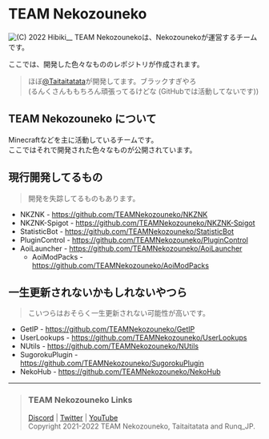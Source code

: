 # TEAM Nekozouneko
<img src="https://cdn.discordapp.com/attachments/905078954107469856/947270700274708510/792058e332ff8a46.jpg" width="auto" alt="(C) 2022 Hibiki__">  
TEAM Nekozounekoは、Nekozounekoが運営するチームです。

ここでは、開発した色々なもののレポジトリが作成されます。

> ほぼ[@Taitaitatata](https://github.com/Taitaitatata)が開発してます。ブラックすぎやろ<br>
> (るんくさんももちろん頑張ってるけどな (GitHubでは活動してないです))

## TEAM Nekozouneko について
Minecraftなどを主に活動しているチームです。<br/>
ここではそれで開発された色々なものが公開されています。

## 現行開発してるもの
> 開発を失踪してるものもあります。
* NKZNK - https://github.com/TEAMNekozouneko/NKZNK
* NKZNK-Spigot - https://github.com/TEAMNekozouneko/NKZNK-Spigot
* StatisticBot - https://github.com/TEAMNekozouneko/StatisticBot
* PluginControl - https://github.com/TEAMNekozouneko/PluginControl
* AoiLauncher - https://github.com/TEAMNekozouneko/AoiLauncher
  * AoiModPacks - https://github.com/TEAMNekozouneko/AoiModPacks

## 一生更新されないかもしれないやつら
> こいつらはおそらく一生更新されない可能性が高いです。
* GetIP - https://github.com/TEAMNekozouneko/GetIP
* UserLookups - https://github.com/TEAMNekozouneko/UserLookups
* NUtils - https://github.com/TEAMNekozouneko/NUtils
* SugorokuPlugin - https://github.com/TEAMNekozouneko/SugorokuPlugin
* NekoHub - https://github.com/TEAMNekozouneko/NekoHub

***

> ### TEAM Nekozouneko Links
> [Discord](https://nekozouneko.ddns.net/discord) | [Twitter](https://twitter.com/TEAMNekozouneko) | [YouTube](https://youtube.com/TEAMNekozouneko)<br>
> Copyright 2021-2022 TEAM Nekozouneko, Taitaitatata and Runq_JP.
